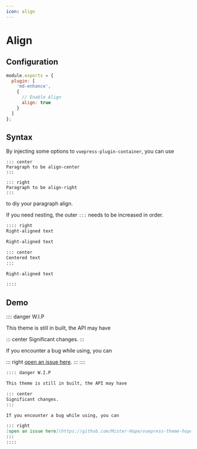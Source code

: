 ```yaml
---
icon: align
---
```


# Align

## Configuration

```js {6}
module.exports = {
  plugin: [
    'md-enhance',
    {
      // Enable Align
      align: true
    }
  ]
};
```

## Syntax

By injecting some options to `vuepress-plugin-container`, you can use

    ::: center
    Paragraph to be align-center
    :::

    ::: right
    Paragraph to be align-right
    :::

to diy your paragraph align.

If you need nesting, the outer `:::` needs to be increased in order.

```md
:::: right
Right-aligned text

Right-aligned text

::: center
Centered text
:::

Right-aligned text

::::
```

## Demo

:::: danger W.I.P

This theme is still in built, the API may have

::: center
Significant changes.
:::

If you encounter a bug while using, you can

::: right
[open an issue here](https://github.com/Mister-Hope/vuepress-theme-hope/issues).
:::
::::

```md
:::: danger W.I.P

This theme is still in built, the API may have

::: center
Significant changes.
:::

If you encounter a bug while using, you can

::: right
[open an issue here](https://github.com/Mister-Hope/vuepress-theme-hope/issues).
:::
::::
```
